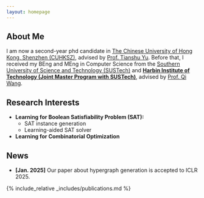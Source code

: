 ```yaml
---
layout: homepage
---
```


## About Me

I am now a second-year phd candidate in [The Chinese University of Hong Kong, Shenzhen (CUHKSZ)](https://www.cuhk.edu.cn/), advised by [Prof. Tianshu Yu](https://mypage.cuhk.edu.cn/academics/yutianshu/). Before that, I received my BEng and MEng in Computer Science from the [Southern University of Science and Technology (SUSTech)](https://sustech.edu.cn/) and [**Harbin Institute of Technology (Joint Master Program with SUSTech)**](https://www.hit.edu.cn/), advised by [Prof. Qi Wang](https://cse.sustech.edu.cn/faculty/~wangqi/).


## Research Interests

- **Learning for Boolean Satisfiability Problem (SAT):**
  - SAT instance generation
  - Learning-aided SAT solver
- **Learning for Combinatorial Optimization** 

## News

- **[Jan. 2025]** Our paper about hypergraph generation is accepted to ICLR 2025.

{% include_relative _includes/publications.md %}

